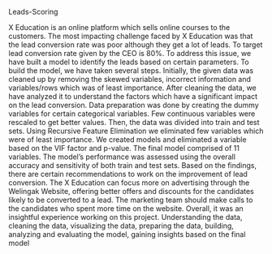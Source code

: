 Leads-Scoring

X Education is an online platform which sells online courses to the customers. The most 
impacting challenge faced by X Education was that the lead conversion rate was poor although 
they get a lot of leads.
To target lead conversion rate given by the CEO is 80%. To address this issue, we have built a 
model to identify the leads based on certain parameters.
To build the model, we have taken several steps. Initially, the given data was cleaned up by 
removing the skewed variables, incorrect information and variables/rows which was of least 
importance. After cleaning the data, we have analyzed it to understand the factors which have a 
significant impact on the lead conversion. 
Data preparation was done by creating the dummy variables for certain categorical variables. 
Few continuous variables were rescaled to get better values. Then, the data was divided into train 
and test sets.
Using Recursive Feature Elimination we eliminated few variables which were of least 
importance. We created models and eliminated a variable based on the VIF factor and p-value. 
The final model comprised of 11 variables. The model’s performance was assessed using the 
overall accuracy and sensitivity of both train and test sets.
Based on the findings, there are certain recommendations to work on the improvement of lead 
conversion. The X Education can focus more on advertising through the Welingak Website, 
offering better offers and discounts for the candidates likely to be converted to a lead. The 
marketing team should make calls to the candidates who spent more time on the website.
Overall, it was an insightful experience working on this project. Understanding the data, cleaning 
the data, visualizing the data, preparing the data, building, analyzing and evaluating the model, 
gaining insights based on the final model

